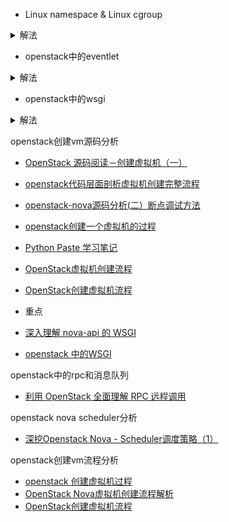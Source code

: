 - Linux namespace & Linux cgroup
<details>
    <summary>解法</summary>
    
- [实现容器的底层技术](https://mp.weixin.qq.com/s?__biz=MzIwMTM5MjUwMg==&mid=2653587673&idx=1&sn=476207c0186182ecdfa70256fbc9853a&chksm=8d3080c0ba4709d62f1b01d631c3456e2536d44207d1ed40947898f9efd2592cd79460a68e00&scene=21#wechat_redirect)
- [Linux 环境隔离机制 -- Linux Namespace](https://zhuanlan.zhihu.com/p/47571649)
- [Linux资源管理之cgroups简介](https://tech.meituan.com/2015/03/31/cgroups.html)
- [浅谈Linux Cgroups机制](https://zhuanlan.zhihu.com/p/81668069)
- [理解Docker（3）：Docker 使用 Linux namespace 隔离容器的运行环境](https://www.cnblogs.com/sammyliu/p/5878973.html)
- [理解Docker（4）：Docker 容器使用 cgroups 限制资源使用](https://www.cnblogs.com/sammyliu/p/5886833.html)
</details>


- openstack中的eventlet
<details>
    <summary>解法</summary>
    
- [Openstack源代码分析之Eventlet](https://blog.csdn.net/bluefire1991/article/details/13205617?utm_medium=distribute.pc_relevant.none-task-blog-title-10&spm=1001.2101.3001.4242)
- [Python eventlet](https://blog.csdn.net/youyou1543724847/article/details/71404145)
- [花了两个星期，我终于把 WSGI 整明白了](https://blog.csdn.net/cqcre/article/details/93268607?utm_medium=distribute.pc_relevant.none-task-blog-BlogCommendFromMachineLearnPai2-1.control&depth_1-utm_source=distribute.pc_relevant.none-task-blog-BlogCommendFromMachineLearnPai2-1.control)
</details>

- openstack中的wsgi
<details>
    <summary>解法</summary>
    
- [openstack基础之python WSGI,paste,Routes,webob](https://blog.csdn.net/happyanger6/article/details/54518491#commentBox)
</details>


openstack创建vm源码分析
- [OpenStack 源码阅读－创建虚拟机（一）](https://blog.csdn.net/LL_JCB/article/details/80218680)
- [openstack代码层面剖析虚拟机创建完整流程](https://www.jianshu.com/p/3c7cc267e067)
- [openstack-nova源码分析(二）断点调试方法](https://blog.csdn.net/comprel/article/details/88933534)
- [openstack创建一个虚拟机的过程](https://blog.csdn.net/u010653908/article/details/72121559)
- [Python Paste 学习笔记](https://cloud.tencent.com/developer/article/1565464)
- [OpenStack虚拟机创建流程](https://blog.csdn.net/sj349781478/article/details/105934505)
- [OpenStack创建虚拟机流程](https://blog.csdn.net/a755142155/article/details/103893257)

- 重点
- [深入理解 nova-api 的 WSGI](http://wsfdl.com/openstack/2013/10/18/%E7%90%86%E8%A7%A3nova-api%E7%9A%84WSGI%E6%A1%86%E6%9E%B6.html)
- [openstack 中的WSGI](https://blog.csdn.net/luzheqi/article/details/41252255)

openstack中的rpc和消息队列
- [利用 OpenStack 全面理解 RPC 远程调用](https://iswbm.com/136.html)


openstack nova scheduler分析
- [深挖Openstack Nova - Scheduler调度策略（1）](https://blog.csdn.net/u011692924/article/details/80578686)


openstack创建vm流程分析
- [openstack 创建虚拟机过程](https://www.jianshu.com/p/a5138ad4f949)
- [OpenStack Nova虚拟机创建流程解析](https://yikun.github.io/2017/09/27/OpenStack-Nova%E8%99%9A%E6%8B%9F%E6%9C%BA%E5%88%9B%E5%BB%BA%E6%B5%81%E7%A8%8B%E8%A7%A3%E6%9E%90/)
- [OpenStack创建虚拟机流程](https://www.cnblogs.com/luohaixian/p/12368164.html)
